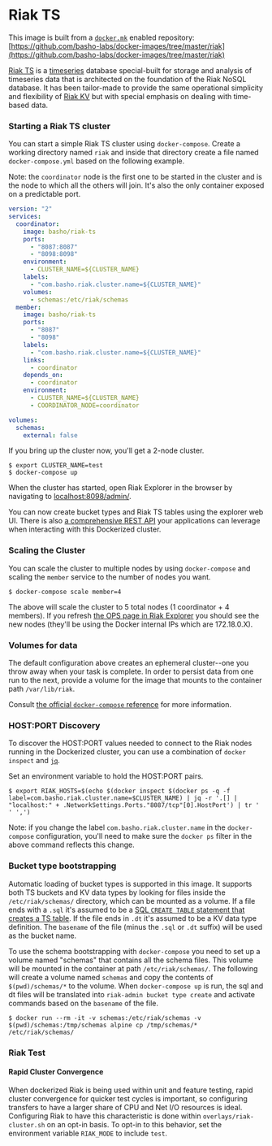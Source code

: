 # Riak TS

This image is built from a [`docker.mk`](https://github.com/jbrisbin/docker.mk) enabled repository:
[https://github.com/basho-labs/docker-images/tree/master/riak](https://github.com/basho-labs/docker-images/tree/master/riak)

[Riak TS](http://basho.com/products/riak-ts/) is a [timeseries](https://en.wikipedia.org/wiki/Time_series) database special-built for storage and analysis of timeseries data that is architected on the foundation of the Riak NoSQL database. It has been tailor-made to provide the same operational simplicity and flexibility of [Riak KV](https://github.com/basho/riak) but with special emphasis on dealing with time-based data.

### Starting a Riak TS cluster

You can start a simple Riak TS cluster using `docker-compose`. Create a working directory named `riak` and inside that directory create a file named `docker-compose.yml` based on the following example.

Note: the `coordinator` node is the first one to be started in the cluster and is the node to which all the others will join. It's also the only container exposed on a predictable port.

```yaml
version: "2"
services:
  coordinator:
    image: basho/riak-ts
    ports:
      - "8087:8087"
      - "8098:8098"
    environment:
      - CLUSTER_NAME=${CLUSTER_NAME}
    labels:
      - "com.basho.riak.cluster.name=${CLUSTER_NAME}"
    volumes:
      - schemas:/etc/riak/schemas
  member:
    image: basho/riak-ts
    ports:
      - "8087"
      - "8098"
    labels:
      - "com.basho.riak.cluster.name=${CLUSTER_NAME}"
    links:
      - coordinator
    depends_on:
      - coordinator
    environment:
      - CLUSTER_NAME=${CLUSTER_NAME}
      - COORDINATOR_NODE=coordinator

volumes:
  schemas:
    external: false
```

If you bring up the cluster now, you'll get a 2-node cluster.

    $ export CLUSTER_NAME=test
    $ docker-compose up

When the cluster has started, open Riak Explorer in the browser by navigating to [localhost:8098/admin/](http://localhost:8098/admin/).

You can now create bucket types and Riak TS tables using the explorer web UI. There is also [a comprehensive REST API](http://basho-labs.github.io/riak_explorer/docs/api.html) your applications can leverage when interacting with this Dockerized cluster.

### Scaling the Cluster

You can scale the cluster to multiple nodes by using `docker-compose` and scaling the `member` service to the number of nodes you want.

    $ docker-compose scale member=4

The above will scale the cluster to 5 total nodes (1 coordinator + 4 members). If you refresh [the OPS page in Riak Explorer](http://localhost:8098/admin/#/cluster/default/ops) you should see the new nodes (they'll be using the Docker internal IPs which are 172.18.0.X).

### Volumes for data

The default configuration above creates an ephemeral cluster--one you throw away when your task is complete. In order to persist data from one run to the next, provide a volume for the image that mounts to the container path `/var/lib/riak`.

Consult [the official `docker-compose` reference](https://docs.docker.com/compose/compose-file/#volume-configuration-reference) for more information.

### HOST:PORT Discovery

To discover the HOST:PORT values needed to connect to the Riak nodes running in the Dockerized cluster, you can use a combination of `docker inspect` and [`jq`](https://stedolan.github.io/jq/manual/).

Set an environment variable to hold the HOST:PORT pairs.

    $ export RIAK_HOSTS=$(echo $(docker inspect $(docker ps -q -f label=com.basho.riak.cluster.name=$CLUSTER_NAME) | jq -r '.[] | "localhost:" + .NetworkSettings.Ports."8087/tcp"[0].HostPort') | tr ' ' ',')

Note: if you change the label `com.basho.riak.cluster.name` in the `docker-compose` configuration, you'll need to make sure the `docker ps` filter in the above command reflects this change.

### Bucket type bootstrapping

Automatic loading of bucket types is supported in this image. It supports both TS buckets and KV data types by looking for files inside the `/etc/riak/schemas/` directory, which can be mounted as a volume. If a file ends with a `.sql` it's assumed to be a [SQL `CREATE TABLE` statement that creates a TS table](http://docs.basho.com/riak/ts/1.3.0/using/creating-activating/). If the file ends in `.dt` it's assumed to be a KV data type definition. The `basename` of the file (minus the `.sql` or `.dt` suffix) will be used as the bucket name.

To use the schema bootstrapping with `docker-compose` you need to set up a volume named "schemas" that contains all the schema files. This volume will be mounted in the container at path `/etc/riak/schemas/`. The following will create a volume named `schemas` and copy the contents of `$(pwd)/schemas/*` to the volume. When `docker-compose up` is run, the sql and dt files will be translated into `riak-admin bucket type create` and activate commands based on the `basename` of the file.

    $ docker run --rm -it -v schemas:/etc/riak/schemas -v $(pwd)/schemas:/tmp/schemas alpine cp /tmp/schemas/* /etc/riak/schemas/

### Riak Test
#### Rapid Cluster Convergence
When dockerized Riak is being used within unit and feature testing, rapid
cluster convergence for quicker test cycles is important, so configuring
transfers to have a larger share of CPU and Net I/O resources is ideal.
Configuring Riak to have this characteristic is done within
`overlays/riak-cluster.sh` on an opt-in basis. To opt-in to this behavior,
set the environment variable `RIAK_MODE` to include `test`.
